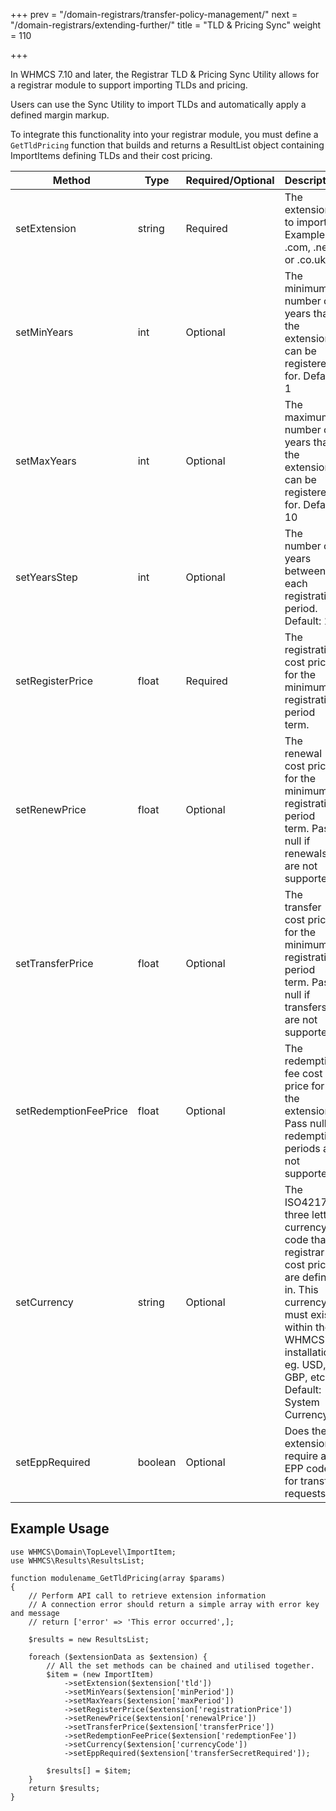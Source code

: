 +++
prev = "/domain-registrars/transfer-policy-management/"
next = "/domain-registrars/extending-further/"
title = "TLD & Pricing Sync"
weight = 110

+++

In WHMCS 7.10 and later, the Registrar TLD & Pricing Sync Utility allows for a registrar module to support importing TLDs and pricing.

Users can use the Sync Utility to import TLDs and automatically apply a defined margin markup.

To integrate this functionality into your registrar module, you must define a `GetTldPricing` function that builds and returns a ResultList object containing ImportItems defining TLDs and their cost pricing.

| Method | Type | Required/Optional | Description |
| --------- | ----------- | ------ | ------ |
| setExtension | string | Required | The extension to import. Example: .com, .net, or .co.uk |
| setMinYears | int | Optional | The minimum number of years that the extension can be registered for. Default: 1 |
| setMaxYears | int | Optional | The maximum number of years that the extension can be registered for. Default: 10 |
| setYearsStep | int | Optional | The number of years between each registration period. Default: 1 |
| setRegisterPrice | float | Required | The registration cost price for the minimum registration period term. |
| setRenewPrice | float | Optional |  The renewal cost price for the minimum registration period term. Pass null if renewals are not supported. |
| setTransferPrice | float | Optional |  The transfer cost price for the minimum registration period term. Pass null if transfers are not supported. |
| setRedemptionFeePrice | float | Optional |  The redemption fee cost price for the extension. Pass null if redemption periods are not supported.  |
| setCurrency | string | Optional | The ISO4217 three letter currency code that registrar cost prices are defined in. This currency must exist within the WHMCS installation. eg. USD, GBP, etc.... Default: System Currency |
| setEppRequired | boolean | Optional |  Does the extension require an EPP code for transfer requests |

## Example Usage

```
use WHMCS\Domain\TopLevel\ImportItem;
use WHMCS\Results\ResultsList;

function modulename_GetTldPricing(array $params)
{
    // Perform API call to retrieve extension information
    // A connection error should return a simple array with error key and message
    // return ['error' => 'This error occurred',];

    $results = new ResultsList;

    foreach ($extensionData as $extension) {
        // All the set methods can be chained and utilised together.
        $item = (new ImportItem)
            ->setExtension($extension['tld'])
            ->setMinYears($extension['minPeriod'])
            ->setMaxYears($extension['maxPeriod'])
            ->setRegisterPrice($extension['registrationPrice'])
            ->setRenewPrice($extension['renewalPrice'])
            ->setTransferPrice($extension['transferPrice'])
            ->setRedemptionFeePrice($extension['redemptionFee'])
            ->setCurrency($extension['currencyCode'])
            ->setEppRequired($extension['transferSecretRequired']);

        $results[] = $item;
    }
    return $results;
}
```
